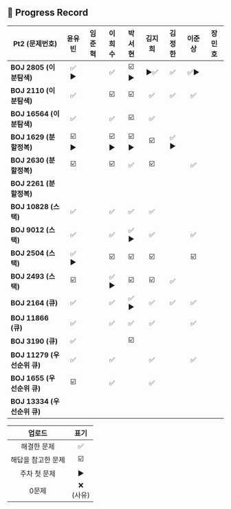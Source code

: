 ## 📍 Progress Record

| **Pt2 (문제번호)**         |  **윤유빈**   | **임준혁** |   **이희수**   | **박서현** | **김지희** | **김정한** | **이준상** | **장민호** |
|------------------------|:----------:|:-------:|:-----------:|:-------:|:-------:|:-------:|:-------:|:-------:|
| **BOJ 2805 (이분탐색)**    |    ✅ ▶️    |         |      ✅      |    ☑️ ▶️   |    ▶️✅       |    ✅    |    ✅▶️     |         |
| **BOJ 2110 (이분탐색)**    |     ✅      |         |     ☑️      |    ☑️   |    ✅      |    ✅    |    ✅    |         |
| **BOJ 16564 (이분탐색)**   |     ✅      |         |      ✅      |    ☑️   |    ✅      |         |         |         |
| **BOJ 1629 (분할정복)**    |   ☑️ ▶️    |         |    ☑️ ▶️    |    ☑️ ▶️     |     ☑️     |  ✅ ▶️   |         |         |
| **BOJ 2630 (분할정복)**    |     ☑️     |         |     ☑️      |    ✅     |    ☑️     |         |    ✅     |         |
| **BOJ 2261 (분할정복)**    |            |         |             |         |         |         |         |         |
| **BOJ 10828 (스택)**     |     ✅      |         |      ✅      |    ✅     |     ✅     |         |         |         |
| **BOJ 9012 (스택)**      |     ✅      |         |      ✅      |    ✅ ▶️     |      ✅    |         |     ✅     |         |
| **BOJ 2504 (스택)**      |     ✅  ️️▶️     |         |     ☑️      |   ☑️      |    ☑️       |         |   ☑️      |         |
| **BOJ 2493 (스택)**      |      ☑️      |         |    ✅ ▶️     |     ☑️    |    ☑️       |    ✅    |         |         |
| **BOJ 2164 (큐)**       |      ✅      |         |      ✅      |     ✅ ▶️    |    ✅     |    ✅    |      ✅    |         |
| **BOJ 11866 (큐)**      |      ✅      |         |      ✅     |    ✅     |    ✅       |         |     ✅    |         |
| **BOJ 3190 (큐)**       |      ✅      |         |             |      ☑️   |         |         |         |         |
| **BOJ 11279 (우선순위 큐)** |     ✅      |         |      ✅     |         |     ✅    |         |     ✅    |         |
| **BOJ 1655 (우선순위 큐)**  |     ☑️      |         |     ✅      |         |    ✅     |         |         |         |
| **BOJ 13334 (우선순위 큐)** |            |         |             |         |         |         |         |         |





|    업로드     |     표기      |
|:----------:|:-----------:|
|   해결한 문제   |      ✅      |
| 해답을 참고한 문제 |     ☑️      |
|  주차 첫 문제   |     ▶️     |
|    0문제     | ❌ <br/>(사유) |
